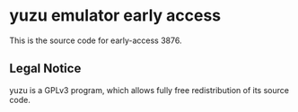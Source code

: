 yuzu emulator early access
=============

This is the source code for early-access 3876.

## Legal Notice

yuzu is a GPLv3 program, which allows fully free redistribution of its source code.
